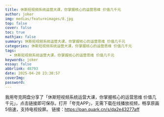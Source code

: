 ```yaml
---
title: 休斯短视频系统运营大课，你掌握核心的运营思维 价值几千元
author: joker
img: medias/featureimages/8.jpg
top: false
cover: false
toc: true
mathjax: false
summary: 休斯短视频系统运营大课，你掌握核心的运营思维 价值几千元
categories: 休斯短视频系统运营大课，你掌握核心的运营思维 价值几千元
tags:
  - 休斯短视频系统运营大课，你掌握核心的运营思维 价值几千元
keywords: joker
essay: false
abbrlink: 48793
date: 2025-04-20 23:38:57
coverImg:
password:
---
```


我用夸克网盘分享了「休斯短视频系统运营大课，你掌握核心的运营思维 价值几千元」，点击链接即可保存。打开「夸克APP」，无需下载在线播放视频，畅享原画5倍速，支持电视投屏。
链接：https://pan.quark.cn/s/da2e43277aff
